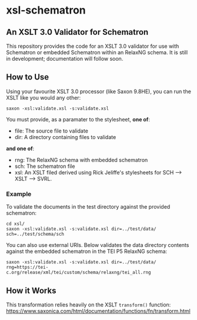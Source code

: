 # xsl-schematron

## An XSLT 3.0 Validator for Schematron

This repository provides the code for an XSLT 3.0 validator for use with Schematron or embedded Schematron within an RelaxNG schema. It is still in development; documentation will follow soon.

## How to Use

Using your favourite XSLT 3.0 processor (like Saxon 9.8HE), you can run the XSLT like you would any other:

```
saxon -xsl:validate.xsl -s:validate.xsl
```

You must provide, as a paramater to the stylesheet, **one of**:

* file: The source file to validate
* dir: A directory containing files to validate

**and one of**:

* rng: The RelaxNG schema with embedded schematron
* sch: The schematron file
* xsl: An XSLT filed derived using Rick Jeliffe's stylesheets for SCH --> XSLT --> SVRL.

### Example

To validate the documents in the test directory against the provided schematron:

```
cd xsl/
saxon -xsl:validate.xsl -s:validate.xsl dir=../test/data/ sch=../test/schema/sch
```

You can also use external URIs. Below validates the data directory contents against the embedded schematron in the TEI P5 RelaxNG schema:

```
saxon -xsl:validate.xsl -s:validate.xsl dir=../test/data/ rng=https://tei-c.org/release/xml/tei/custom/schema/relaxng/tei_all.rng
```


## How it Works

This transformation relies heavily on the XSLT `transform()` function: https://www.saxonica.com/html/documentation/functions/fn/transform.html
